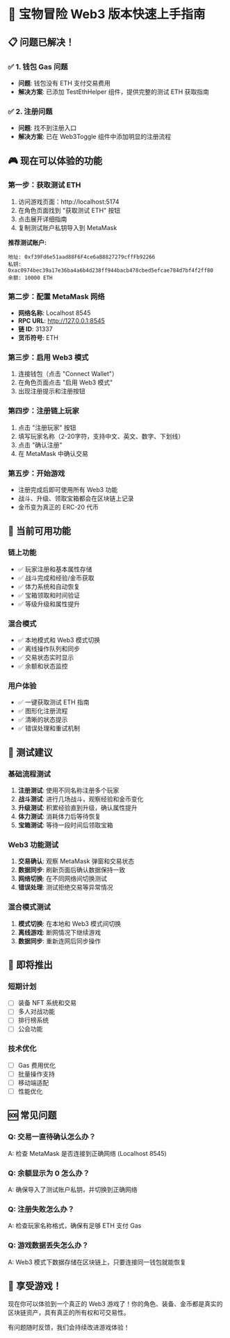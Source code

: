 # 🚀 宝物冒险 Web3 版本快速上手指南

## 📋 问题已解决！

### ✅ 1. 钱包 Gas 问题
- **问题**: 钱包没有 ETH 支付交易费用
- **解决方案**: 已添加 TestEthHelper 组件，提供完整的测试 ETH 获取指南

### ✅ 2. 注册问题  
- **问题**: 找不到注册入口
- **解决方案**: 已在 Web3Toggle 组件中添加明显的注册流程

## 🎮 现在可以体验的功能

### 第一步：获取测试 ETH
1. 访问游戏页面：http://localhost:5174
2. 在角色页面找到 "获取测试 ETH" 按钮
3. 点击展开详细指南
4. 复制测试账户私钥导入到 MetaMask

**推荐测试账户:**
```
地址: 0xf39Fd6e51aad88F6F4ce6aB8827279cffFb92266
私钥: 0xac0974bec39a17e36ba4a6b4d238ff944bacb478cbed5efcae784d7bf4f2ff80
余额: 10000 ETH
```

### 第二步：配置 MetaMask 网络
- **网络名称**: Localhost 8545  
- **RPC URL**: http://127.0.0.1:8545
- **链 ID**: 31337
- **货币符号**: ETH

### 第三步：启用 Web3 模式
1. 连接钱包（点击 "Connect Wallet"）
2. 在角色页面点击 "启用 Web3 模式"
3. 出现注册提示和注册按钮

### 第四步：注册链上玩家
1. 点击 "注册玩家" 按钮
2. 填写玩家名称（2-20字符，支持中文、英文、数字、下划线）
3. 点击 "确认注册"
4. 在 MetaMask 中确认交易

### 第五步：开始游戏
- 注册完成后即可使用所有 Web3 功能
- 战斗、升级、领取宝箱都会在区块链上记录
- 金币变为真正的 ERC-20 代币

## 🔧 当前可用功能

### 链上功能
- ✅ 玩家注册和基本属性存储
- ✅ 战斗完成和经验/金币获取  
- ✅ 体力系统和自动恢复
- ✅ 宝箱领取和时间验证
- ✅ 等级升级和属性提升

### 混合模式
- ✅ 本地模式和 Web3 模式切换
- ✅ 离线操作队列和同步
- ✅ 交易状态实时显示
- ✅ 余额和状态监控

### 用户体验
- ✅ 一键获取测试 ETH 指南
- ✅ 图形化注册流程
- ✅ 清晰的状态提示
- ✅ 错误处理和重试机制

## 🎯 测试建议

### 基础流程测试
1. **注册测试**: 使用不同名称注册多个玩家
2. **战斗测试**: 进行几场战斗，观察经验和金币变化
3. **升级测试**: 积累经验直到升级，确认属性提升
4. **体力测试**: 消耗体力后等待恢复
5. **宝箱测试**: 等待一段时间后领取宝箱

### Web3 功能测试
1. **交易确认**: 观察 MetaMask 弹窗和交易状态
2. **数据同步**: 刷新页面后确认数据保持一致
3. **网络切换**: 在不同网络间切换测试
4. **错误处理**: 测试拒绝交易等异常情况

### 混合模式测试
1. **模式切换**: 在本地和 Web3 模式间切换
2. **离线游戏**: 断网情况下继续游戏
3. **数据同步**: 重新连网后同步操作

## 🔮 即将推出

### 短期计划
- [ ] 装备 NFT 系统和交易
- [ ] 多人对战功能
- [ ] 排行榜系统
- [ ] 公会功能

### 技术优化
- [ ] Gas 费用优化
- [ ] 批量操作支持
- [ ] 移动端适配
- [ ] 性能优化

## 🆘 常见问题

### Q: 交易一直待确认怎么办？
A: 检查 MetaMask 是否连接到正确网络 (Localhost 8545)

### Q: 余额显示为 0 怎么办？
A: 确保导入了测试账户私钥，并切换到正确网络

### Q: 注册失败怎么办？
A: 检查玩家名称格式，确保有足够 ETH 支付 Gas

### Q: 游戏数据丢失怎么办？
A: Web3 模式下数据存储在区块链上，只要连接同一钱包就能恢复

## 🎉 享受游戏！

现在你可以体验到一个真正的 Web3 游戏了！你的角色、装备、金币都是真实的区块链资产，具有真正的所有权和可交易性。

有问题随时反馈，我们会持续改进游戏体验！